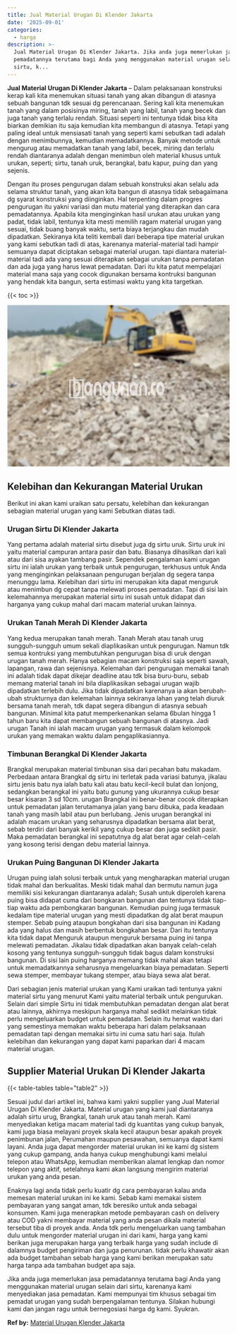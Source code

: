 ```yaml
---
title: Jual Material Urugan Di Klender Jakarta
date: '2025-09-01'
categories:
  - harga
description: >-
  Jual Material Urugan Di Klender Jakarta. Jika anda juga memerlukan jasa
  pemadatannya terutama bagi Anda yang menggunakan material urugan selain dari
  sirtu, k...
---
```


**Jual Material Urugan Di Klender Jakarta** – Dalam pelaksanaan konstruksi kerap kali kita menemukan situasi tanah yang akan dibangun di atasnya sebuah bangunan tdk sesuai dg perencanaan. Sering kali kita menemukan tanah yang dalam posisinya miring, tanah yang labil, tanah yang becek dan juga tanah yang terlalu rendah. Situasi seperti ini tentunya tidak bisa kita biarkan demikian itu saja kemudian kita membangun di atasnya. Tetapi yang paling ideal untuk mensiasati tanah yang seperti kami sebutkan tadi adalah dengan menimbunnya, kemudian memadatkannya. Banyak metode untuk mengurug atau memadatkan tanah yang labil, becek, miring dan terlalu rendah diantaranya adalah dengan menimbun oleh material khusus untuk urukan, seperti; sirtu, tanah uruk, berangkal, batu kapur, puing dan yang sejenis.

Dengan itu proses pengurugan dalam sebuah konstruksi akan selalu ada selama struktur tanah, yang akan kita bangun di atasnya tidak sebagaimana dg syarat konstruksi yang diinginkan. Hal terpenting dalam progres pengurugan itu yakni variasi dan mutu material yang diterapkan dan cara pemadatannya. Apabila kita menginginkan hasil urukan atau urukan yang padat, tidak labil, tentunya kita mesti memilih ragam material urugan yang sesuai, tidak buang banyak waktu, serta biaya terjangkau dan mudah dipadatkan. Sekiranya kita teliti kembali dari beberapa tipe material urukan yang kami sebutkan tadi di atas, karenanya material-material tadi hampir semuanya dapat diciptakan sebagai material urugan. tapi diantara material-material tadi ada yang sesuai diterapkan sebagai urukan tanpa pemadatan dan ada juga yang harus lewat pemadatan. Dari itu kita patut mempelajari material mana saja yang cocok digunakan bersama kontruksi bangunan yang hendak kita bangun, serta estimasi waktu yang kita targetkan.

{{< toc >}}

![Jual Material Urugan Di Klender Jakarta](/images/jual-urugan-39.png)

## Kelebihan dan Kekurangan Material Urukan

Berikut ini akan kami uraikan satu persatu, kelebihan dan kekurangan sebagian material urugan yang kami Sebutkan diatas tadi.

### Urugan Sirtu Di Klender Jakarta

Yang pertama adalah material sirtu disebut juga dg sirtu uruk. Sirtu uruk ini yaitu material campuran antara pasir dan batu. Biasanya dihasilkan dari kali atau dari sisa ayakan tambang pasir. Sependek pengalaman kami urugan sirtu ini ialah urukan yang terbaik untuk pengurugan, terkhusus untuk Anda yang menginginkan pelaksanaan pengurugan berjalan dg segera tanpa menunggu lama. Kelebihan dari sirtu ini merupakan kita dapat menguruk atau menimbun dg cepat tanpa melewati proses pemadatan. Tapi di sisi lain kelemahannya merupakan material sirtu ini susah untuk didapat dan harganya yang cukup mahal dari macam material urukan lainnya.

### Urukan Tanah Merah Di Klender Jakarta

Yang kedua merupakan tanah merah. Tanah Merah atau tanah urug sungguh-sungguh umum sekali diaplikasikan untuk pengurugan. Namun tdk semua kontruksi yang membutuhkan pengurugan bisa di uruk dengan urugan tanah merah. Hanya sebagian macam konstruksi saja seperti sawah, lapangan, rawa dan sejenisnya. Kelemahan dari pengurugan memakai tanah ini adalah tidak dapat dikejar deadline atau tdk bisa buru-buru, sebab memang material tanah ini bila diaplikasikan sebagai urugan wajib dipadatkan terlebih dulu. Jika tidak dipadatkan karenanya ia akan berubah-ubah strukturnya dan kelemahan lainnya sekiranya lahan yang telah diuruk bersama tanah merah, tdk dapat segera dibangun di atasnya sebuah bangunan. Minimal kita patut memperkenankan selama 6bulan hingga 1 tahun baru kita dapat membangun sebuah bangunan di atasnya. Jadi urugan Tanah ini ialah macam urugan yang termasuk dalam kelompok urukan yang memakan waktu dalam pengaplikasiannya.

### Timbunan Berangkal Di Klender Jakarta

Brangkal merupakan material timbunan sisa dari pecahan batu makadam. Perbedaan antara Brangkal dg sirtu ini terletak pada variasi batunya, jikalau sirtu jenis batu nya ialah batu kali atau batu kecil-kecil bulat dan lonjong, sedangkan berangkal ini yaitu batu gunung yang ukurannya cukup besar besar kisaran 3 sd 10cm. urugan Brangkal ini benar-benar cocok diterapkan untuk pemadatan jalan terutamanya jalan yang baru dibuka, pada keadaan tanah yang masih labil atau pun berlubang. Jenis urugan berangkal ini adalah macam urukan yang seharusnya dipadatkan bersama alat berat, sebab terdiri dari banyak kerikil yang cukup besar dan juga sedikit pasir. Maka pemadatan berangkal ini sepatutnya dg alat berat agar celah-celah yang kosong terisi dengan debu material lainnya.

### Urukan Puing Bangunan Di Klender Jakarta

Urugan puing ialah solusi terbaik untuk yang mengharapkan material urugan tidak mahal dan berkualitas. Meski tidak mahal dan bermutu namun juga memiliki sisi kekurangan diantaranya adalah; Susah untuk diperoleh karena puing bisa didapat cuma dari bongkaran bangunan dan tentunya tidak tiap-tiap waktu ada pembongkaran bangunan. Kemudian puing juga termasuk kedalam tipe material urugan yang mesti dipadatkan dg alat berat maupun stemper. Sebab puing ataupun bongkahan dari sisa bangunan ini Kadang ada yang halus dan masih berbentuk bongkahan besar. Dari itu tentunya kita tidak dapat Menguruk ataupun menguruk bersama puing ini tanpa melewati pemadatan. Jikalau tidak dipadatkan akan banyak celah-celah kosong yang tentunya sungguh-sungguh tidak bagus dalam konstruksi bangunan. Di sisi lain puing harganya memang tidak mahal akan tetapi untuk memadatkannya seharusnya mengeluarkan biaya pemadatan. Seperti sewa stemper, membayar tukang stemper, atau biaya sewa alat berat.

Dari sebagian jenis material urukan yang Kami uraikan tadi tentunya yakni material sirtu yang menurut Kami yaitu material terbaik untuk pengurukan. Selain dari simple Sirtu ini tidak membutuhkan pemadatan dengan alat berat atau lainnya, akhirnya meskipun harganya mahal sedikit melainkan tidak perlu mengeluarkan budget untuk pemadatan. Selain itu hemat waktu dari yang semestinya memakan waktu beberapa hari dalam pelaksanaan pemadatan tapi dengan memakai sirtu ini cuma satu hari saja. Itulah kelebihan dan kekurangan yang dapat kami paparkan dari 4 macam material urugan.

## Supplier Material Urukan Di Klender Jakarta

{{< table-tables table="table2" >}}

Sesuai judul dari artikel ini, bahwa kami yakni supplier yang Jual Material Urugan Di Klender Jakarta. Material urugan yang kami jual diantaranya adalah sirtu urug, Brangkal, tanah uruk atau tanah merah. Kami menyediakan ketiga macam material tadi dg kuantitas yang cukup banyak, kami juga biasa melayani proyek skala kecil ataupun besar apakah proyek penimbunan jalan, Perumahan maupun pesawahan, semuanya dapat kami layani. Anda juga dapat mengorder material urukan ini ke kami dg sistem yang cukup gampang, anda hanya cukup menghubungi kami melalui telepon atau WhatsApp, kemudian memberikan alamat lengkap dan nomor telepon yang aktif, setelahnya kami akan langsung mengirim material urukan yang anda pesan.

Enaknya lagi anda tidak perlu kuatir dg cara pembayaran kalau anda memesan material urukan ini ke kami. Sebab kami memakai sistem pembayaran yang sangat aman, tdk beresiko untuk anda sebagai konsumen. Kami juga menerapkan metode pembayaran cash on delivery atau COD yakni membayar material yang anda pesan dikala material tersebut tiba di proyek anda. Anda tdk perlu mengeluarkan uang tambahan dulu untuk mengorder material urugan ini dari kami, harga yang kami berikan juga merupakan harga yang terbaik harga yang sudah include di dalamnya budget pengiriman dan juga penurunan. tidak perlu khawatir akan ada budget tambahan sebab harga yang kami berikan merupakan satu harga tanpa ada tambahan budget apa saja.

Jika anda juga memerlukan jasa pemadatannya terutama bagi Anda yang menggunakan material urugan selain dari sirtu, karenanya kami menyediakan jasa pemadatan. Kami mempunyai tim khusus sebagai tim pemadat urugan yang sudah berpengalaman tentunya. Silakan hubungi kami dan jangan ragu untuk bernegosiasi harga dg kami. Syukran.

**Ref by:** [Material Urugan Klender Jakarta](https://id.wikipedia.org/wiki/Material)
